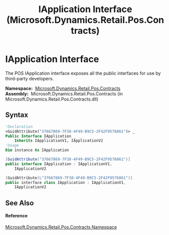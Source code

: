 ﻿---
title: IApplication Interface (Microsoft.Dynamics.Retail.Pos.Contracts)
TOCTitle: IApplication Interface
ms:assetid: T:Microsoft.Dynamics.Retail.Pos.Contracts.IApplication
ms:mtpsurl: https://technet.microsoft.com/en-us/library/microsoft.dynamics.retail.pos.contracts.iapplication(v=AX.60)
ms:contentKeyID: 47129036
ms.date: 05/18/2015
mtps_version: v=AX.60
f1_keywords:
- Microsoft.Dynamics.Retail.Pos.Contracts.IApplication
dev_langs:
- CSharp
- C++
- VB
---

# IApplication Interface

The POS IApplication interface exposes all the public interfaces for use by third-party developers.

**Namespace:**  [Microsoft.Dynamics.Retail.Pos.Contracts](microsoft-dynamics-retail-pos-contracts-namespace.md)  
**Assembly:**  Microsoft.Dynamics.Retail.Pos.Contracts (in Microsoft.Dynamics.Retail.Pos.Contracts.dll)

## Syntax

``` vb
'Declaration
<GuidAttribute("37667869-7F38-4F49-B9C5-2F42F9576861")> _
Public Interface IApplication _
    Inherits IApplicationV1, IApplicationV2
'Usage
Dim instance As IApplication
```

``` csharp
[GuidAttribute("37667869-7F38-4F49-B9C5-2F42F9576861")]
public interface IApplication : IApplicationV1, 
    IApplicationV2
```

``` c++
[GuidAttribute(L"37667869-7F38-4F49-B9C5-2F42F9576861")]
public interface class IApplication : IApplicationV1, 
    IApplicationV2
```

## See Also

#### Reference

[Microsoft.Dynamics.Retail.Pos.Contracts Namespace](microsoft-dynamics-retail-pos-contracts-namespace.md)

